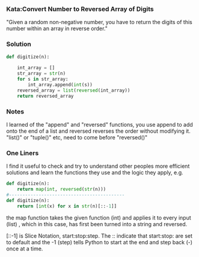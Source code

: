 ### Kata:Convert Number to Reversed Array of Digits
"Given a random non-negative number, you have to return the digits of this number within an array in reverse order."

### Solution
```Python
def digitize(n):
    
    int_array = []
    str_array = str(n)
    for s in str_array:
        int_array.append(int(s))
    reversed_array = list(reversed(int_array))
    return reversed_array 
```
### Notes
I learned of the "append" and "reversed" functions, you use append to add onto the end of a list and reversed reverses the order without modifying it.
"list()" or "tuple()" etc, need to come before "reversed()"

### One Liners
I find it useful to check and try to understand other peoples more efficient solutions and learn the functions they use and the logic they apply, e.g.

```Python
def digitize(n):
    return map(int, reversed(str(n)))
#-------------------------------------------
def digitize(n):
    return [int(x) for x in str(n)[::-1]]
```

the map function takes the given function (int) and applies it to every input (list) , which in this case, has first been turned into a string and reversed.

 [::-1] is Slice Notation, start:stop:step. The :: indicate that start:stop: are set to default and the -1 (step) tells Python to start at the end and step back (-) once at a time.
